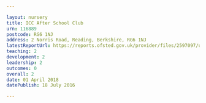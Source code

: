 ```yaml
---

layout: nursery
title: ICC After School Club
urn: 116889
postcode: RG6 1NJ
address: 2 Norris Road, Reading, Berkshire, RG6 1NJ
latestReportUrl: https://reports.ofsted.gov.uk/provider/files/2597097/urn/116889.pdf
teaching: 2
development: 2
leadership: 2
outcomes: 0
overall: 2
date: 01 April 2018 
datePublish: 18 July 2016

---
```


